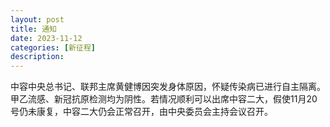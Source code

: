 ```yaml
---
layout: post
title: 通知
date: 2023-11-12
categories: [新征程]
description: 
---
```

中容中央总书记、联邦主席黄健博因突发身体原因，怀疑传染病已进行自主隔离。甲乙流感、新冠抗原检测均为阴性。若情况顺利可以出席中容二大，假使11月20号仍未康复，中容二大仍会正常召开，由中央委员会主持会议召开。
